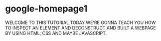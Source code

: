 # google-homepage1

WELCOME TO THIS TUTORIAL
TODAY WE'RE GONNA TEACH YOU HOW TO INSPECT AN ELEMENT
AND DECONSTRUCT AND BUILT A WEBPAGE 
BY USING HTML, CSS AND MAYBE JAVASCRIPT.
